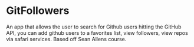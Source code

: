 # GitFollowers
An app that allows the user to search for Github users hitting the GitHub API, you can add github users to a favorites list, view followers, view repos via safari services.
Based off Sean Allens course.
